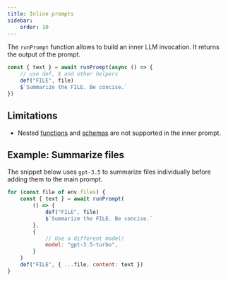 ```yaml
---
title: Inline prompts
sidebar:
    order: 10
---
```


The `runPrompt` function allows to build an inner LLM invocation. It returns the output of the prompt.

```js
const { text } = await runPrompt(async () => {
    // use def, $ and other helpers
    def("FILE", file)
    $`Summarize the FILE. Be concise.`
})
```

## Limitations

- Nested [functions](/genaiscript/reference/scripts/functions)
and [schemas](/genaiscript/reference/scripts/schemas) are not supported in the inner prompt.

## Example: Summarize files

The snippet below uses `gpt-3.5` to summarize files individually before
adding them to the main prompt.

```js
for (const file of env.files) {
    const { text } = await runPrompt(
        () => {
            def("FILE", file)
            $`Summarize the FILE. Be concise.`
        },
        {
            // Use a different model!
            model: "gpt-3.5-turbo",
        }
    )
    def("FILE", { ...file, content: text })
}
```
